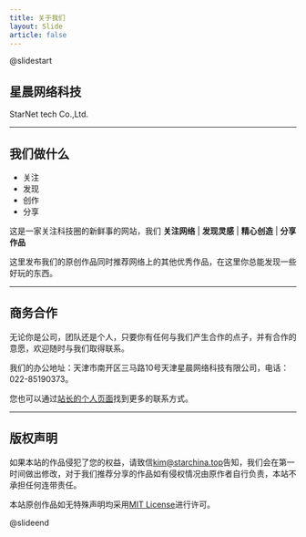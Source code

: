 ```yaml
---
title: 关于我们
layout: Slide
article: false
---
```


@slidestart

## 星晨网络科技

StarNet tech Co.,Ltd.

---

## 我们做什么

- 关注
- 发现
- 创作
- 分享

这是一家关注科技圈的新鲜事的网站，我们 **关注网络** | **发现灵感** | **精心创造** | **分享作品**

这里发布我们的原创作品同时推荐网络上的其他优秀作品，在这里你总能发现一些好玩的东西。

---

## 商务合作


无论你是公司，团队还是个人，只要你有任何与我们产生合作的点子，并有合作的意愿，欢迎随时与我们取得联系。

我们的办公地址：天津市南开区三马路10号天津星晨网络科技有限公司，电话：022-85190373。

您也可以通过<a href="https://blog.starchina.top/">站长的个人页面</a>找到更多的联系方式。

---

## 版权声明


如果本站的作品侵犯了您的权益，请致信<a href="mailto:kim@starchina.top">kim@starchina.top</a>告知，我们会在第一时间做出修改，对于我们推荐分享的作品如有侵权情况由原作者自行负责，本站不承担任何连带责任。

本站原创作品如无特殊声明均采用<a rel="license" href="/license/">MIT License</a>进行许可。


@slideend
